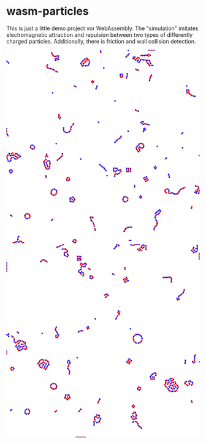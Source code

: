 # wasm-particles

This is just a little demo project vor WebAssembly. The "simulation" imitates electromagnetic attraction and repulsion between two types of differently charged particles. Additionally, there is friction and wall collision detection.

![Example 1](example-1.png)
![Example 2](example-2.png)